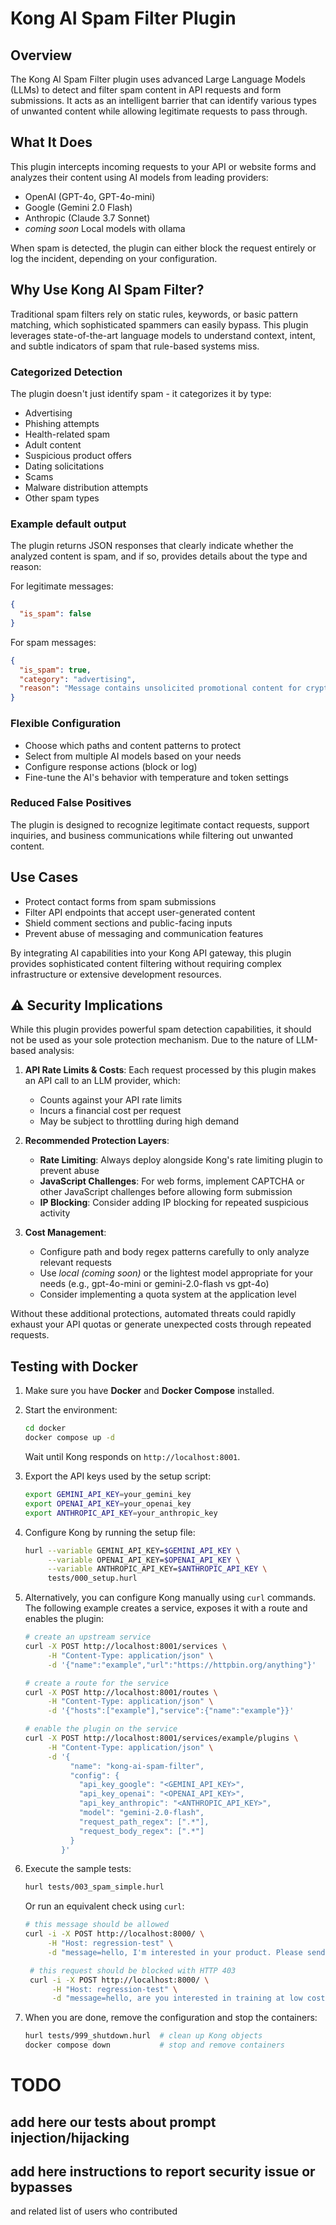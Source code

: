 # Kong AI Spam Filter Plugin

## Overview
The Kong AI Spam Filter plugin uses advanced Large Language Models (LLMs) to detect and filter spam content in API requests and form submissions. It acts as an intelligent barrier that can identify various types of unwanted content while allowing legitimate requests to pass through.

## What It Does
This plugin intercepts incoming requests to your API or website forms and analyzes their content using AI models from leading providers:

- OpenAI (GPT-4o, GPT-4o-mini)
- Google (Gemini 2.0 Flash)
- Anthropic (Claude 3.7 Sonnet)
- *coming soon* Local models with ollama

When spam is detected, the plugin can either block the request entirely or log the incident, depending on your configuration.

## Why Use Kong AI Spam Filter?
Traditional spam filters rely on static rules, keywords, or basic pattern matching, which sophisticated spammers can easily bypass. This plugin leverages state-of-the-art language models to understand context, intent, and subtle indicators of spam that rule-based systems miss.

### Categorized Detection
The plugin doesn't just identify spam - it categorizes it by type:
- Advertising
- Phishing attempts
- Health-related spam
- Adult content
- Suspicious product offers
- Dating solicitations
- Scams
- Malware distribution attempts
- Other spam types

### Example default output
The plugin returns JSON responses that clearly indicate whether the analyzed content is spam, and if so, provides details about the type and reason:

For legitimate messages:
```json
{
  "is_spam": false
}
```

For spam messages:
```json
{
  "is_spam": true,
  "category": "advertising",
  "reason": "Message contains unsolicited promotional content for cryptocurrency investment"
}
```

### Flexible Configuration
- Choose which paths and content patterns to protect
- Select from multiple AI models based on your needs
- Configure response actions (block or log)
- Fine-tune the AI's behavior with temperature and token settings

### Reduced False Positives
The plugin is designed to recognize legitimate contact requests, support inquiries, and business communications while filtering out unwanted content.

## Use Cases
- Protect contact forms from spam submissions
- Filter API endpoints that accept user-generated content
- Shield comment sections and public-facing inputs
- Prevent abuse of messaging and communication features

By integrating AI capabilities into your Kong API gateway, this plugin provides sophisticated content filtering without requiring complex infrastructure or extensive development resources.

## ⚠️ Security Implications
While this plugin provides powerful spam detection capabilities, it should not be used as your sole protection mechanism. Due to the nature of LLM-based analysis:

1. **API Rate Limits & Costs**: Each request processed by this plugin makes an API call to an LLM provider, which:
   - Counts against your API rate limits
   - Incurs a financial cost per request
   - May be subject to throttling during high demand

2. **Recommended Protection Layers**:
   - **Rate Limiting**: Always deploy alongside Kong's rate limiting plugin to prevent abuse
   - **JavaScript Challenges**: For web forms, implement CAPTCHA or other JavaScript challenges before allowing form submission
   - **IP Blocking**: Consider adding IP blocking for repeated suspicious activity

3. **Cost Management**:
   - Configure path and body regex patterns carefully to only analyze relevant requests
   - Use *local (coming soon)* or the lightest model appropriate for your needs (e.g., gpt-4o-mini or gemini-2.0-flash vs gpt-4o)
   - Consider implementing a quota system at the application level

Without these additional protections, automated threats could rapidly exhaust your API quotas or generate unexpected costs through repeated requests.

## Testing with Docker

1. Make sure you have **Docker** and **Docker Compose** installed.
2. Start the environment:

   ```bash
   cd docker
   docker compose up -d
   ```

   Wait until Kong responds on `http://localhost:8001`.
3. Export the API keys used by the setup script:

   ```bash
   export GEMINI_API_KEY=your_gemini_key
   export OPENAI_API_KEY=your_openai_key
   export ANTHROPIC_API_KEY=your_anthropic_key
   ```

4. Configure Kong by running the setup file:

   ```bash
   hurl --variable GEMINI_API_KEY=$GEMINI_API_KEY \
        --variable OPENAI_API_KEY=$OPENAI_API_KEY \
        --variable ANTHROPIC_API_KEY=$ANTHROPIC_API_KEY \
        tests/000_setup.hurl
   ```

5. Alternatively, you can configure Kong manually using `curl` commands.
   The following example creates a service, exposes it with a route and
   enables the plugin:

   ```bash
   # create an upstream service
   curl -X POST http://localhost:8001/services \
        -H "Content-Type: application/json" \
        -d '{"name":"example","url":"https://httpbin.org/anything"}'

   # create a route for the service
   curl -X POST http://localhost:8001/routes \
        -H "Content-Type: application/json" \
        -d '{"hosts":["example"],"service":{"name":"example"}}'

   # enable the plugin on the service
   curl -X POST http://localhost:8001/services/example/plugins \
        -H "Content-Type: application/json" \
        -d '{
             "name": "kong-ai-spam-filter",
             "config": {
               "api_key_google": "<GEMINI_API_KEY>",
               "api_key_openai": "<OPENAI_API_KEY>",
               "api_key_anthropic": "<ANTHROPIC_API_KEY>",
               "model": "gemini-2.0-flash",
               "request_path_regex": [".*"],
               "request_body_regex": [".*"]
             }
           }'
   ```

6. Execute the sample tests:

   ```bash
   hurl tests/003_spam_simple.hurl
   ```

   Or run an equivalent check using `curl`:

   ```bash
   # this message should be allowed
   curl -i -X POST http://localhost:8000/ \
        -H "Host: regression-test" \
        -d "message=hello, I'm interested in your product. Please send me more information."

    # this request should be blocked with HTTP 403
    curl -i -X POST http://localhost:8000/ \
         -H "Host: regression-test" \
         -d "message=hello, are you interested in training at low costs? Visit our website traninglowcost dot com."
   ```

7. When you are done, remove the configuration and stop the containers:

   ```bash
   hurl tests/999_shutdown.hurl  # clean up Kong objects
   docker compose down           # stop and remove containers
   ```
# TODO


## add here our tests about prompt injection/hijacking

## add here instructions to report security issue or bypasses
and related list of users who contributed

